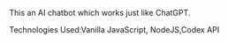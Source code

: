 This an AI chatbot which works just like ChatGPT. 

Technologies Used:Vanilla JavaScript, NodeJS,Codex API
